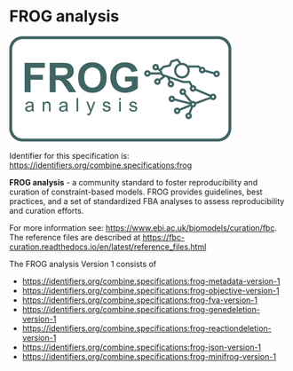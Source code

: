 # FROG analysis
![FROG logo](./files/frog-logo.png) 

Identifier for this specification is: https://identifiers.org/combine.specifications:frog

**FROG analysis** - a community standard to foster reproducibility and curation of constraint-based models. FROG provides guidelines, best practices, and a set of standardized FBA analyses to assess reproducibility and curation efforts.

For more information see: https://www.ebi.ac.uk/biomodels/curation/fbc. The reference files are described at https://fbc-curation.readthedocs.io/en/latest/reference_files.html

The FROG analysis Version 1 consists of

* https://identifiers.org/combine.specifications:frog-metadata-version-1
* https://identifiers.org/combine.specifications:frog-objective-version-1
* https://identifiers.org/combine.specifications:frog-fva-version-1
* https://identifiers.org/combine.specifications:frog-genedeletion-version-1
* https://identifiers.org/combine.specifications:frog-reactiondeletion-version-1
* https://identifiers.org/combine.specifications:frog-json-version-1
* https://identifiers.org/combine.specifications:frog-minifrog-version-1


